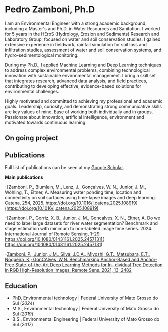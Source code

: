 # Pedro Zamboni, Ph.D
I am an Environmental Engineer with a strong academic background, including a Master's and Ph.D. in Water Resources and Sanitation. I worked for 5 years in the HEroS (Hydrology, Erosion and Sediments) Research and Laboratory Group, focused on water and soil conservation studies. I gained extensive experience in fieldwork, rainfall simulation for soil loss and infiltration studies, assessment of water and soil conservation systems, and hydro-sedimentological monitoring.

During my Ph.D., I applied Machine Learning and Deep Learning techniques to address complex environmental problems, combining technological innovation with sustainable environmental management. I bring a skill set that integrates research, advanced data analysis, and field practices, contributing to developing effective, evidence-based solutions for environmental challenges.

Highly motivated and committed to achieving my professional and academic goals. Leadership, curiosity, and demonstrating strong communicative skills are key values of mine. Ease of working both individually and in groups. Passionate about innovation, artificial intelligence, environment and motivated towards continuous learning.
## On going project

## Publications
Full list of publications can be seen at my [Google Scholar](https://scholar.google.com/citations?user=ceCzploAAAAJ&hl=de). 

**Main publications**

-[Zamboni, P., Blumlein, M., Lenz, J., Gonçalves, W. N., Junior, J. M.,  Wöhling, T., Eltner, A. Measuring water ponding time, location and connectivity on soil surfaces using time-lapse images and deep learning.  Catena, 254, 2025. https://doi.org/10.1016/j.catena.2025.108919](https://doi.org/10.1016/j.catena.2025.108919)

-[Zamboni, P., Gorriz, X. B., Junior, J. M., Goncalves, X. N., Eltner, A. Do we need to label large datasets for river water segmentation? Benchmark and stage estimation with minimum to non-labeled image time series. 2024. International Journal of Remote Sensing, 1–29. https://doi.org/10.1080/01431161.2025.2457131]( https://doi.org/10.1080/01431161.2025.2457131)

-[Zamboni, P., Junior, J.M., Silva, J.D.A., Miyoshi, G.T., Matsubara, E.T., Nogueira, K.; GonCAlves, W.N. Benchmarking Anchor-Based and Anchor-Free State-of-the-Art Deep Learning Methods for In- dividual Tree Detection in RGB High-Resolution Images. Remote Sens. 2021, 13, 2482](https://www.mdpi.com/2072-4292/13/13/2482)

## Education
- PhD, Environmental technology | Federal University of Mato Grosso do Sul  (_2024_)	 						       		
- M.S., Environmental technology | Federal University of Mato Grosso do Sul  (_2019_)	 		 			        		
- B.S., Environmental Engineering | Federal University of Mato Grosso do Sul  (_2017_)

